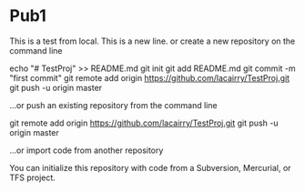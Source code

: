 # Pub1


This is a test from local.
This is a new line.
or create a new repository on the command line

echo "# TestProj" >> README.md
git init
git add README.md
git commit -m "first commit"
git remote add origin https://github.com/lacairry/TestProj.git
git push -u origin master

…or push an existing repository from the command line

git remote add origin https://github.com/lacairry/TestProj.git
git push -u origin master

…or import code from another repository

You can initialize this repository with code from a Subversion, Mercurial, or TFS project.
